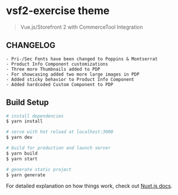 # vsf2-exercise theme

> Vue.js/Storefront 2 with CommerceTool Integration

## CHANGELOG
```
- Pri-/Sec Fonts have been changed to Poppins & Montserrat
- Product Info Component customizations
- Three more Thumbnails added to PDP
- For showcasing added two more large images in PDP
- Added sticky behavior to Product Info Component
- Added hardcoded Custom Component to PDP 
```
## Build Setup

``` bash
# install dependencies
$ yarn install

# serve with hot reload at localhost:3000
$ yarn dev

# build for production and launch server
$ yarn build
$ yarn start

# generate static project
$ yarn generate
```

For detailed explanation on how things work, check out [Nuxt.js docs](https://nuxtjs.org).
